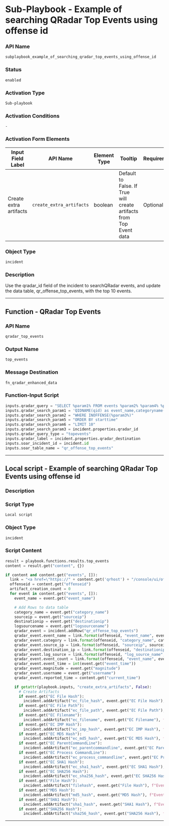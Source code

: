 <!--
    DO NOT MANUALLY EDIT THIS FILE
    THIS FILE IS AUTOMATICALLY GENERATED WITH resilient-sdk codegen
    Generated with resilient-sdk v51.0.2.2.1096
-->

# Sub-Playbook - Example of searching QRadar Top Events using offense id

### API Name
`subplaybook_example_of_searching_qradar_top_events_using_offense_id`

### Status
`enabled`

### Activation Type
`Sub-playbook`

### Activation Conditions
`-`

### Activation Form Elements
| Input Field Label | API Name | Element Type | Tooltip | Requirement |
| ----------------- | -------- | ------------ | ------- | ----------- |
| Create extra artifacts | `create_extra_artifacts` | boolean | Default to False. If True will create artifacts from Top Event data | Optional |

### Object Type
`incident`

### Description
Use the qradar_id field of the incident to searchQRadar events, and update the data table, qr_offense_top_events, with the top 10 events.


---
## Function - QRadar Top Events

### API Name
`qradar_top_events`

### Output Name
`top_events`

### Message Destination
`fn_qradar_enhanced_data`

### Function-Input Script
```python
inputs.qradar_query = "SELECT %param1% FROM events %param2% %param4% %param5% %param6% TIMES OFFENSE_TIME(%param3%) PARAMETERS PROGRESSDETAILSRESOLUTION=60"
inputs.qradar_search_param1 = 'QIDNAME(qid) as event_name,categoryname(category) as category_name,logsourcename(logsourceid) as logsourcename,username,magnitude,destinationip,sourceip,eventcount,starttime as event_time, "EC File Hash", "EC File Path", "EC Filename", "EC IMP Hash", "EC MD5 Hash", "EC ParentCommandLine", "EC Process CommandLine", "EC SHA1 Hash", "EC SHA256 Hash", "File Hash", "MD5 Hash", "SHA1 Hash", "SHA256 Hash"'
inputs.qradar_search_param2 = "WHERE INOFFENSE(%param3%)"
inputs.qradar_search_param5 = "ORDER BY starttime"
inputs.qradar_search_param6 = "LIMIT 10"
inputs.qradar_search_param3 = incident.properties.qradar_id
inputs.qradar_query_type = "topevents"
inputs.qradar_label = incident.properties.qradar_destination
inputs.soar_incident_id = incident.id
inputs.soar_table_name = "qr_offense_top_events"
```

---

## Local script - Example of searching QRadar Top Events using offense id

### Description


### Script Type
`Local script`

### Object Type
`incident`

### Script Content
```python
result = playbook.functions.results.top_events
content = result.get("content", {})

if content and content.get("events", []):
  link = "<a href=\"https://" + content.get('qrhost') + "/console/ui/offenses/{0}/events?filter={1}%3B%3D%3B%3B{2}&page=1&pagesize=10\" target=\"_blank\">{3}</a>"
  offenseid = content.get("offenseid")
  artifact_creation_count = 0
  for event in content.get("events", []):
    event_name = event.get("event_name")

    # Add Rows to data table
    category_name = event.get("category_name")
    sourceip = event.get("sourceip")
    destinationip = event.get("destinationip")
    logsourcename = event.get("logsourcename")
    qradar_event = incident.addRow("qr_offense_top_events")
    qradar_event.event_name = link.format(offenseid, "event_name", event_name, event_name)
    qradar_event.category = link.format(offenseid, "category_name", category_name, category_name)
    qradar_event.source_ip = link.format(offenseid, "sourceip", sourceip, sourceip)
    qradar_event.destination_ip = link.format(offenseid, "destinationip", destinationip, destinationip)
    qradar_event.log_source = link.format(offenseid, "log_source_name", logsourcename, logsourcename)
    qradar_event.event_count = link.format(offenseid, "event_name", event_name, event.get("eventcount"))
    qradar_event.event_time = int(event.get("event_time"))
    qradar_event.magnitude = event.get("magnitude")
    qradar_event.username = event.get("username")
    qradar_event.reported_time = content.get("current_time")

    if getattr(playbook.inputs, "create_extra_artifacts", False):
      # Create Artifacts
      if event.get("EC File Hash"):
        incident.addArtifact("ec_file_hash", event.get("EC File Hash"), f"Event Name: {event_name}")
      if event.get("EC File Path"):
        incident.addArtifact("ec_file_path", event.get("EC File Path"), f"Event Name: {event_name}")
      if event.get("EC Filename"):
        incident.addArtifact("ec_filename", event.get("EC Filename"), f"Event Name: {event_name}")
      if event.get("EC IMP Hash"):
        incident.addArtifact("ec_imp_hash", event.get("EC IMP Hash"), f"Event Name: {event_name}")
      if event.get("EC MD5 Hash"):
        incident.addArtifact("ec_md5_hash", event.get("EC MD5 Hash"), f"Event Name: {event_name}")
      if event.get("EC ParentCommandLine"):
        incident.addArtifact("ec_parentcommandline", event.get("EC ParentCommandLine"), f"Event Name: {event_name}")
      if event.get("EC Process CommandLine"):
        incident.addArtifact("ec_process_commandline", event.get("EC Process CommandLine"), f"Event Name: {event_name}")
      if event.get("EC SHA1 Hash"):
        incident.addArtifact("ec_sha1_hash", event.get("EC SHA1 Hash"), f"Event Name: {event_name}")
      if event.get("EC SHA256 Hash"):
        incident.addArtifact("ec_sha256_hash", event.get("EC SHA256 Hash"), f"Event Name: {event_name}")
      if event.get("File Hash"):
        incident.addArtifact("filehash", event.get("File Hash"), f"Event Name: {event_name}")
      if event.get("MD5 Hash"):
        incident.addArtifact("md5_hash", event.get("MD5 Hash"), f"Event Name: {event_name}")
      if event.get("SHA1 Hash"):
        incident.addArtifact("sha1_hash", event.get("SHA1 Hash"), f"Event Name: {event_name}")
      if event.get("SHA256 Hash"):
        incident.addArtifact("sha256_hash", event.get("SHA256 Hash"), f"Event Name: {event_name}")
```

---

